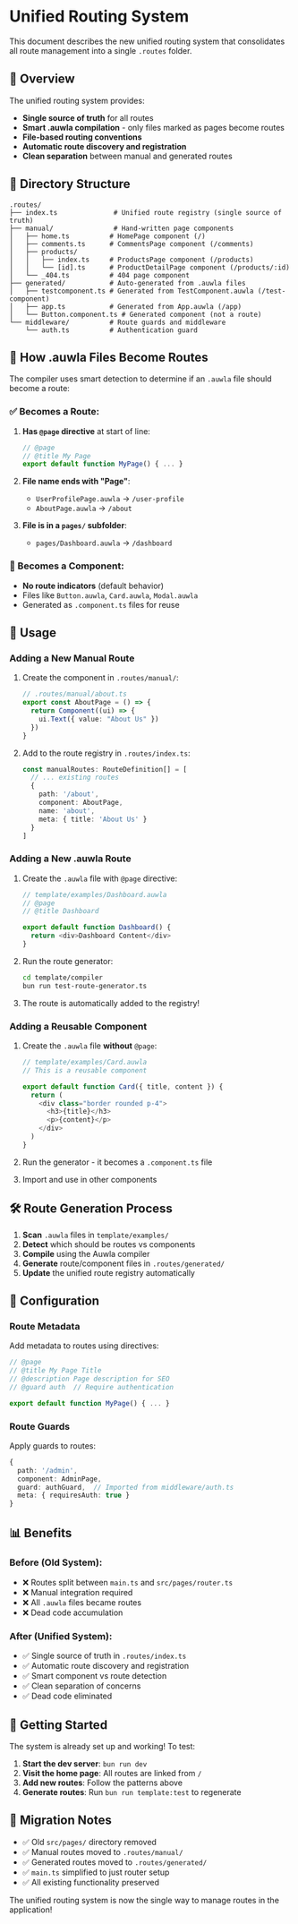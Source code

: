 # Unified Routing System

This document describes the new unified routing system that consolidates all route management into a single `.routes` folder.

## 🎯 Overview

The unified routing system provides:
- **Single source of truth** for all routes
- **Smart .auwla compilation** - only files marked as pages become routes
- **File-based routing conventions**
- **Automatic route discovery and registration**
- **Clean separation** between manual and generated routes

## 📁 Directory Structure

```
.routes/
├── index.ts              # Unified route registry (single source of truth)
├── manual/               # Hand-written page components
│   ├── home.ts          # HomePage component (/)
│   ├── comments.ts      # CommentsPage component (/comments)
│   ├── products/
│   │   ├── index.ts     # ProductsPage component (/products)
│   │   └── [id].ts      # ProductDetailPage component (/products/:id)
│   └── _404.ts          # 404 page component
├── generated/           # Auto-generated from .auwla files
│   ├── testcomponent.ts # Generated from TestComponent.auwla (/test-component)
│   ├── app.ts           # Generated from App.auwla (/app)
│   └── Button.component.ts # Generated component (not a route)
└── middleware/          # Route guards and middleware
    └── auth.ts          # Authentication guard
```

## 🔄 How .auwla Files Become Routes

The compiler uses smart detection to determine if an `.auwla` file should become a route:

### ✅ Becomes a Route:
1. **Has `@page` directive** at start of line:
   ```typescript
   // @page
   // @title My Page
   export default function MyPage() { ... }
   ```

2. **File name ends with "Page"**:
   - `UserProfilePage.auwla` → `/user-profile`
   - `AboutPage.auwla` → `/about`

3. **File is in a `pages/` subfolder**:
   - `pages/Dashboard.auwla` → `/dashboard`

### 🧩 Becomes a Component:
- **No route indicators** (default behavior)
- Files like `Button.auwla`, `Card.auwla`, `Modal.auwla`
- Generated as `.component.ts` files for reuse

## 🚀 Usage

### Adding a New Manual Route

1. Create the component in `.routes/manual/`:
   ```typescript
   // .routes/manual/about.ts
   export const AboutPage = () => {
     return Component((ui) => {
       ui.Text({ value: "About Us" })
     })
   }
   ```

2. Add to the route registry in `.routes/index.ts`:
   ```typescript
   const manualRoutes: RouteDefinition[] = [
     // ... existing routes
     {
       path: '/about',
       component: AboutPage,
       name: 'about',
       meta: { title: 'About Us' }
     }
   ]
   ```

### Adding a New .auwla Route

1. Create the `.auwla` file with `@page` directive:
   ```typescript
   // template/examples/Dashboard.auwla
   // @page
   // @title Dashboard
   
   export default function Dashboard() {
     return <div>Dashboard Content</div>
   }
   ```

2. Run the route generator:
   ```bash
   cd template/compiler
   bun run test-route-generator.ts
   ```

3. The route is automatically added to the registry!

### Adding a Reusable Component

1. Create the `.auwla` file **without** `@page`:
   ```typescript
   // template/examples/Card.auwla
   // This is a reusable component
   
   export default function Card({ title, content }) {
     return (
       <div class="border rounded p-4">
         <h3>{title}</h3>
         <p>{content}</p>
       </div>
     )
   }
   ```

2. Run the generator - it becomes a `.component.ts` file
3. Import and use in other components

## 🛠️ Route Generation Process

1. **Scan** `.auwla` files in `template/examples/`
2. **Detect** which should be routes vs components
3. **Compile** using the Auwla compiler
4. **Generate** route/component files in `.routes/generated/`
5. **Update** the unified route registry automatically

## 🔧 Configuration

### Route Metadata

Add metadata to routes using directives:

```typescript
// @page
// @title My Page Title
// @description Page description for SEO
// @guard auth  // Require authentication

export default function MyPage() { ... }
```

### Route Guards

Apply guards to routes:

```typescript
{
  path: '/admin',
  component: AdminPage,
  guard: authGuard,  // Imported from middleware/auth.ts
  meta: { requiresAuth: true }
}
```

## 📊 Benefits

### Before (Old System):
- ❌ Routes split between `main.ts` and `src/pages/router.ts`
- ❌ Manual integration required
- ❌ All `.auwla` files became routes
- ❌ Dead code accumulation

### After (Unified System):
- ✅ Single source of truth in `.routes/index.ts`
- ✅ Automatic route discovery and registration
- ✅ Smart component vs route detection
- ✅ Clean separation of concerns
- ✅ Dead code eliminated

## 🚀 Getting Started

The system is already set up and working! To test:

1. **Start the dev server**: `bun run dev`
2. **Visit the home page**: All routes are linked from `/`
3. **Add new routes**: Follow the patterns above
4. **Generate routes**: Run `bun run template:test` to regenerate

## 🔄 Migration Notes

- ✅ Old `src/pages/` directory removed
- ✅ Manual routes moved to `.routes/manual/`
- ✅ Generated routes moved to `.routes/generated/`
- ✅ `main.ts` simplified to just router setup
- ✅ All existing functionality preserved

The unified routing system is now the single way to manage routes in the application!